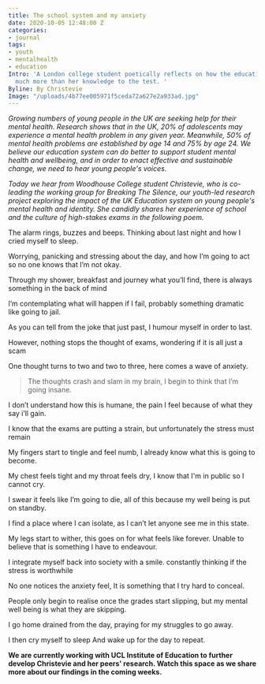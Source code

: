 ```yaml
---
title: The school system and my anxiety
date: 2020-10-05 12:48:00 Z
categories:
- journal
tags:
- youth
- mentalhealth
- education
Intro: 'A London college student poetically reflects on how the education system put
  much more than her knowledge to the test. '
Byline: By Christevie
Image: "/uploads/4b77ee005971f5ceda72a627e2a933ad.jpg"
---
```


*Growing numbers of young people in the UK are seeking help for their mental health. Research shows that in the UK, 20% of adolescents may experience a mental health problem in any given year. Meanwhile, 50% of mental health problems are established by age 14 and 75% by age 24. We believe our education system can do better to support student mental health and wellbeing, and in order to enact effective and sustainable change, we need to hear young people's voices.* 

*Today we hear from Woodhouse College student Christevie, who is co-leading the working group for Breaking The Silence, our youth-led research project exploring the impact of the UK Education system on young people's mental health and identity. She candidly shares her experience of school and the culture of high-stakes exams in the following poem.*

The alarm rings, buzzes and beeps.
Thinking about last night and how I cried myself to sleep.

Worrying, panicking and stressing about the day,
and how I’m going to act so no one knows that I’m not okay.

Through my shower, breakfast and journey what you’ll find,
there is always something in the back of mind

I’m contemplating what will happen if I fail,
probably something dramatic like going to jail.

As you can tell from the joke that just past,
I humour myself in order to last.

However, nothing stops the thought of exams,
wondering if it is all just a scam

One thought turns to two and two to three,
here comes a wave of anxiety.

> The thoughts crash and slam in my brain,
I begin to think that I’m going insane.

I don’t understand how this is humane,
the pain I feel because of what they say i’ll gain.

I know that the exams are putting a strain,
but unfortunately the stress must remain

My fingers start to tingle and feel numb,
I already know what this is going to become.

My chest feels tight and my throat feels dry,
I know that I'm in public so I cannot cry.

I swear it feels like I’m going to die,
all of this because my well being is put on standby.

I find a place where I can isolate,
as I can’t let anyone see me in this state.

My legs start to wither, this goes on for what feels like forever.
Unable to believe that is something I have to endeavour.

I integrate myself back into society with a smile.
constantly thinking if the stress is worthwhile 

No one notices the anxiety feel,
It is something that I try hard to conceal.

People only begin to realise once the grades start slipping,
but my mental well being is what they are skipping.

I go home drained from the day,
praying for my struggles to go away.

I then cry myself to sleep
And wake up for the day to repeat.

**We are currently working with UCL Institute of Education to further develop Christevie and her peers' research. Watch this space as we share more about our findings in the coming weeks.**